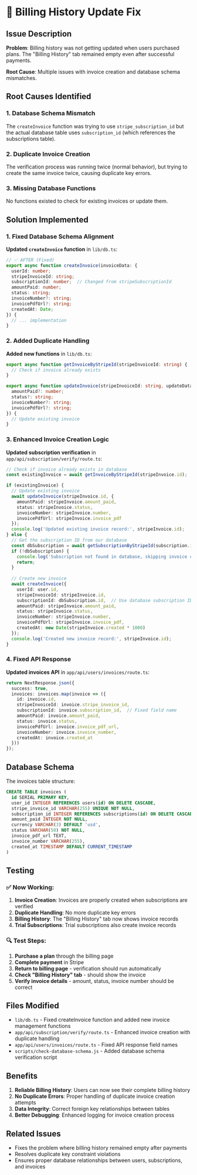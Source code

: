 # 🔧 Billing History Update Fix

## Issue Description

**Problem**: Billing history was not getting updated when users purchased plans. The "Billing History" tab remained empty even after successful payments.

**Root Cause**: Multiple issues with invoice creation and database schema mismatches.

## Root Causes Identified

### 1. Database Schema Mismatch
The `createInvoice` function was trying to use `stripe_subscription_id` but the actual database table uses `subscription_id` (which references the subscriptions table).

### 2. Duplicate Invoice Creation
The verification process was running twice (normal behavior), but trying to create the same invoice twice, causing duplicate key errors.

### 3. Missing Database Functions
No functions existed to check for existing invoices or update them.

## Solution Implemented

### 1. Fixed Database Schema Alignment

**Updated `createInvoice` function** in `lib/db.ts`:
```typescript
// ✅ AFTER (Fixed)
export async function createInvoice(invoiceData: {
  userId: number;
  stripeInvoiceId: string;
  subscriptionId: number;  // Changed from stripeSubscriptionId
  amountPaid: number;
  status: string;
  invoiceNumber?: string;
  invoicePdfUrl?: string;
  createdAt: Date;
}) {
  // ... implementation
}
```

### 2. Added Duplicate Handling

**Added new functions** in `lib/db.ts`:
```typescript
export async function getInvoiceByStripeId(stripeInvoiceId: string) {
  // Check if invoice already exists
}

export async function updateInvoice(stripeInvoiceId: string, updateData: {
  amountPaid?: number;
  status?: string;
  invoiceNumber?: string;
  invoicePdfUrl?: string;
}) {
  // Update existing invoice
}
```

### 3. Enhanced Invoice Creation Logic

**Updated subscription verification** in `app/api/subscription/verify/route.ts`:
```typescript
// Check if invoice already exists in database
const existingInvoice = await getInvoiceByStripeId(stripeInvoice.id);

if (existingInvoice) {
  // Update existing invoice
  await updateInvoice(stripeInvoice.id, {
    amountPaid: stripeInvoice.amount_paid,
    status: stripeInvoice.status,
    invoiceNumber: stripeInvoice.number,
    invoicePdfUrl: stripeInvoice.invoice_pdf
  });
  console.log('Updated existing invoice record:', stripeInvoice.id);
} else {
  // Get the subscription ID from our database
  const dbSubscription = await getSubscriptionByStripeId(subscription.id);
  if (!dbSubscription) {
    console.log('Subscription not found in database, skipping invoice creation');
    return;
  }
  
  // Create new invoice
  await createInvoice({
    userId: user.id,
    stripeInvoiceId: stripeInvoice.id,
    subscriptionId: dbSubscription.id,  // Use database subscription ID
    amountPaid: stripeInvoice.amount_paid,
    status: stripeInvoice.status,
    invoiceNumber: stripeInvoice.number,
    invoicePdfUrl: stripeInvoice.invoice_pdf,
    createdAt: new Date(stripeInvoice.created * 1000)
  });
  console.log('Created new invoice record:', stripeInvoice.id);
}
```

### 4. Fixed API Response

**Updated invoices API** in `app/api/users/invoices/route.ts`:
```typescript
return NextResponse.json({
  success: true,
  invoices: invoices.map(invoice => ({
    id: invoice.id,
    stripeInvoiceId: invoice.stripe_invoice_id,
    subscriptionId: invoice.subscription_id,  // Fixed field name
    amountPaid: invoice.amount_paid,
    status: invoice.status,
    invoicePdfUrl: invoice.invoice_pdf_url,
    invoiceNumber: invoice.invoice_number,
    createdAt: invoice.created_at
  }))
});
```

## Database Schema

The invoices table structure:
```sql
CREATE TABLE invoices (
  id SERIAL PRIMARY KEY,
  user_id INTEGER REFERENCES users(id) ON DELETE CASCADE,
  stripe_invoice_id VARCHAR(255) UNIQUE NOT NULL,
  subscription_id INTEGER REFERENCES subscriptions(id) ON DELETE CASCADE,
  amount_paid INTEGER NOT NULL,
  currency VARCHAR(3) DEFAULT 'usd',
  status VARCHAR(50) NOT NULL,
  invoice_pdf_url TEXT,
  invoice_number VARCHAR(255),
  created_at TIMESTAMP DEFAULT CURRENT_TIMESTAMP
)
```

## Testing

### ✅ Now Working:
1. **Invoice Creation**: Invoices are properly created when subscriptions are verified
2. **Duplicate Handling**: No more duplicate key errors
3. **Billing History**: The "Billing History" tab now shows invoice records
4. **Trial Subscriptions**: Trial subscriptions also create invoice records

### 🔍 Test Steps:
1. **Purchase a plan** through the billing page
2. **Complete payment** in Stripe
3. **Return to billing page** - verification should run automatically
4. **Check "Billing History" tab** - should show the invoice
5. **Verify invoice details** - amount, status, invoice number should be correct

## Files Modified

- `lib/db.ts` - Fixed createInvoice function and added new invoice management functions
- `app/api/subscription/verify/route.ts` - Enhanced invoice creation with duplicate handling
- `app/api/users/invoices/route.ts` - Fixed API response field names
- `scripts/check-database-schema.js` - Added database schema verification script

## Benefits

1. **Reliable Billing History**: Users can now see their complete billing history
2. **No Duplicate Errors**: Proper handling of duplicate invoice creation attempts
3. **Data Integrity**: Correct foreign key relationships between tables
4. **Better Debugging**: Enhanced logging for invoice creation process

## Related Issues

- Fixes the problem where billing history remained empty after payments
- Resolves duplicate key constraint violations
- Ensures proper database relationships between users, subscriptions, and invoices
